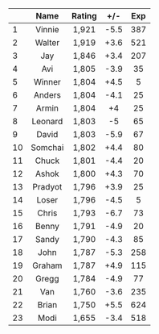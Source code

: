 | |Name|Rating|+/-|Exp|
|-|:--:|:----:|:-:|:-:|
|1|Vinnie|1,921|-5.5|387|
|2|Walter|1,919|+3.6|521|
|3|Jay|1,846|+3.4|207|
|4|Avi|1,805|-3.9|35|
|5|Winner|1,804|+4.5|5|
|6|Anders|1,804|-4.1|25|
|7|Armin|1,804|+4|25|
|8|Leonard|1,803|-5|65|
|9|David|1,803|-5.9|67|
|10|Somchai|1,802|+4.4|80|
|11|Chuck|1,801|-4.4|20|
|12|Ashok|1,800|+4.3|70|
|13|Pradyot|1,796|+3.9|25|
|14|Loser|1,796|-4.5|5|
|15|Chris|1,793|-6.7|73|
|16|Benny|1,791|-4.9|20|
|17|Sandy|1,790|-4.3|85|
|18|John|1,787|-5.3|258|
|19|Graham|1,787|+4.9|115|
|20|Gregg|1,784|-4.9|77|
|21|Van|1,760|-3.6|235|
|22|Brian|1,750|+5.5|624|
|23|Modi|1,655|-3.4|518|
